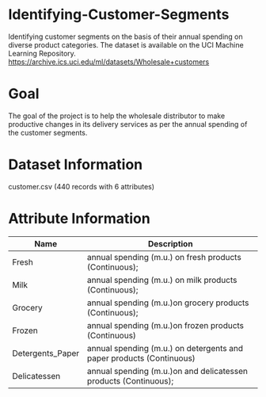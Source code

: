 # Identifying-Customer-Segments
Identifying customer segments on the basis of their annual spending on diverse product categories. The dataset is available on the UCI Machine Learning Repository. https://archive.ics.uci.edu/ml/datasets/Wholesale+customers

# Goal
The goal of the project is to help the wholesale distributor to make productive changes in its delivery services as per the annual spending of the customer segments.

# Dataset Information
customer.csv (440 records with 6 attributes)

# Attribute Information

Name | Description
-----|-------------
Fresh|annual spending (m.u.) on fresh products (Continuous);
Milk|annual spending (m.u.) on milk products (Continuous);
Grocery|annual spending (m.u.)on grocery products (Continuous);
Frozen|annual spending (m.u.)on frozen products (Continuous)
Detergents_Paper|annual spending (m.u.) on detergents and paper products (Continuous)
Delicatessen|annual spending (m.u.)on and delicatessen products (Continuous);

